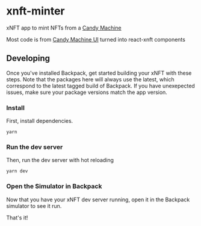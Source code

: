 # xnft-minter

xNFT app to mint NFTs from a [Candy Machine](https://docs.metaplex.com/developer-tools/sugar/tutorials/my-first-candy-machine)

Most code is from [Candy Machine UI](https://github.com/metaplex-foundation/candy-machine-ui) turned into react-xnft components

## Developing

Once you've installed Backpack, get started building your xNFT with these steps. Note that the packages here will always use the latest, which correspond to the latest tagged build of Backpack. If you have unexepected issues, make sure your package versions match the app version.

### Install

First, install dependencies.

```
yarn
```

### Run the dev server

Then, run the dev server with hot reloading

```
yarn dev
```

### Open the Simulator in Backpack

Now that you have your xNFT dev server running, open it in the Backpack simulator to see it run.

That's it!
